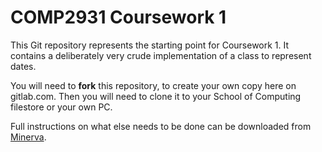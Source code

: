 # COMP2931 Coursework 1

This Git repository represents the starting point for Coursework 1.  It
contains a deliberately very crude implementation of a class to represent
dates.

You will need to **fork** this repository, to create your own copy here on
gitlab.com.  Then you will need to clone it to your School of Computing
filestore or your own PC.

Full instructions on what else needs to be done can be downloaded from
[Minerva](https://minerva.leeds.ac.uk).
